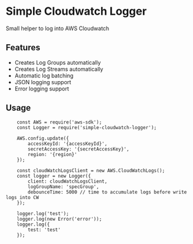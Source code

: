 # Simple Cloudwatch Logger

Small helper to log into AWS Cloudwatch

## Features

- Creates Log Groups automatically
- Creates Log Streams automatically
- Automatic log batching
- JSON logging support
- Error logging support

## Usage

		const AWS = require('aws-sdk');
		const Logger = require('simple-cloudwatch-logger');

		AWS.config.update({
			accessKeyId: '{accessKeyId}',
			secretAccessKey: '{secretAccessKey}',
			region: '{region}'
		});

		const cloudWatchLogsClient = new AWS.CloudWatchLogs();
		const logger = new Logger({
			client: cloudWatchLogsClient,
			logGroupName: 'specGroup',
			debounceTime: 5000 // time to accumulate logs before write logs into CW
		});

		logger.log('test');
		logger.log(new Error('error'));
		logger.log({
			test: 'test'
		});
